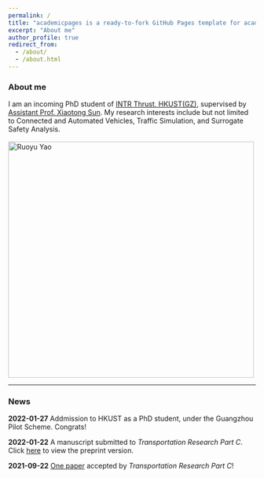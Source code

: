```yaml
---
permalink: /
title: "academicpages is a ready-to-fork GitHub Pages template for academic personal websites"
excerpt: "About me"
author_profile: true
redirect_from: 
  - /about/
  - /about.html
---
```


### About me
I am an incoming PhD student of [INTR Thrust, HKUST(GZ)](https://hkust-gz.edu.cn/academics/four-hubs/systems-hub/intelligent-transportation "affiliation"), supervised by [Assistant Prof. Xiaotong Sun](https://xiaotongsun.com/ "supervisor"). My research interests include but not limited to Connected and Automated Vehicles, Traffic Simulation, and Surrogate Safety Analysis.<br>
<br>
<img src="portrait.jpeg" width = "500" height = "480" alt="Ruoyu Yao" align=center />

------

### News
**2022-01-27** Addmission to HKUST as a PhD student, under the Guangzhou Pilot Scheme. Congrats!

**2022-01-22** A manuscript submitted to *Transportation Research Part C*. Click [here](https://papers.ssrn.com/sol3/papers.cfm?abstract_id=4015246) to view the preprint version.

**2021-09-22** [One paper](https://www.sciencedirect.com/science/article/pii/S0968090X21004095?casa_token=8HVnu5TwNUEAAAAA:Xd1y_ol0bzIKDdBls3o5K2fn8BjPebBTJ5OkSHGPVM-c9cvmr9Mr8rWfdih_JHMGwIrHMveR6TI) accepted by *Transportation Research Part C*!
